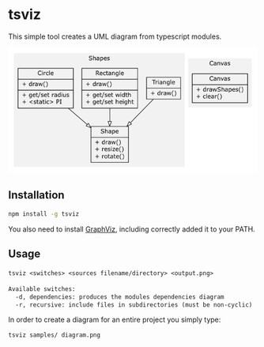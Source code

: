 # tsviz
This simple tool creates a UML diagram from typescript modules.

![diagram](samples/diagram.png)

## Installation

```bash
npm install -g tsviz
```
You also need to install [GraphViz](http://www.graphviz.org/download/), including correctly added it to your PATH.

## Usage
```
tsviz <switches> <sources filename/directory> <output.png>

Available switches:
  -d, dependencies: produces the modules dependencies diagram
  -r, recursive: include files in subdirectories (must be non-cyclic)

```

In order to create a diagram for an entire project you simply type:

```bash
tsviz samples/ diagram.png
```
